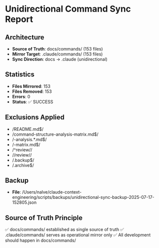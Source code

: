 # Unidirectional Command Sync Report

## Architecture
- **Source of Truth**: docs/commands/ (153 files)
- **Mirror Target**: .claude/commands/ (153 files)
- **Sync Direction**: docs → .claude (unidirectional)

## Statistics
- **Files Mirrored**: 153
- **Files Removed**: 153
- **Errors**: 0
- **Status**: ✅ SUCCESS

## Exclusions Applied
- /README\.md$/
- /command-structure-analysis-matrix\.md$/
- /-analysis.*\.md$/
- /-matrix\.md$/
- /^review\//
- /\/review\//
- /\.backup$/
- /\.archive$/

## Backup
- **File**: /Users/nalve/claude-context-engineering/scripts/backups/unidirectional-sync-backup-2025-07-17-152805.json

## Source of Truth Principle
✅ docs/commands/ established as single source of truth
✅ .claude/commands/ serves as operational mirror only
✅ All development should happen in docs/commands/

